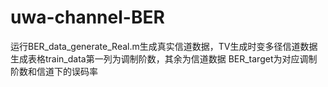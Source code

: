# uwa-channel-BER
运行BER_data_generate_Real.m生成真实信道数据，TV生成时变多径信道数据
生成表格train_data第一列为调制阶数，其余为信道数据
BER_target为对应调制阶数和信道下的误码率
